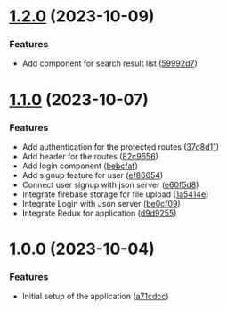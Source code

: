# [1.2.0](https://github.com/Prabeshpd/book-library/compare/digital-library@1.1.0...digital-library@1.2.0) (2023-10-09)


### Features

* Add component for search result list ([59992d7](https://github.com/Prabeshpd/book-library/commit/59992d7842c33c16dbd3f2bc462307f3d9e788a7))

# [1.1.0](https://github.com/Prabeshpd/book-library/compare/digital-library@1.0.0...digital-library@1.1.0) (2023-10-07)


### Features

* Add authentication for the protected routes ([37d8d11](https://github.com/Prabeshpd/book-library/commit/37d8d11f2eb5bf940ee90f965d7232f9b236d6e4))
* Add header for the routes ([82c9656](https://github.com/Prabeshpd/book-library/commit/82c965638bdfdb388c47f5260c6960e110884841))
* Add login component ([bebcfaf](https://github.com/Prabeshpd/book-library/commit/bebcfafa7e735da52871f547917ec96e2256328a))
* Add signup feature for user ([ef86654](https://github.com/Prabeshpd/book-library/commit/ef86654b6d9de49ab0ce4707d56be78b63ad64ee))
* Connect user signup with json server ([e60f5d8](https://github.com/Prabeshpd/book-library/commit/e60f5d822c45a97e7f818460fb964ab5d34de0f6))
* Integrate firebase storage for file upload ([1a5414e](https://github.com/Prabeshpd/book-library/commit/1a5414e0437c6171a2d5cc95849b2c85c9b19c7e))
* Integrate Login with Json server ([be0cf09](https://github.com/Prabeshpd/book-library/commit/be0cf095c65e7fc035197e88f7182453e8365dd9))
* Integrate Redux for application ([d9d9255](https://github.com/Prabeshpd/book-library/commit/d9d9255b8cc25403ef0dc8e14ac95fa7fcfd5801))

# 1.0.0 (2023-10-04)


### Features

* Initial setup of the application ([a71cdcc](https://github.com/Prabeshpd/book-library/commit/a71cdcc3c92f8ca14b3639b58164f141f92e4786))
